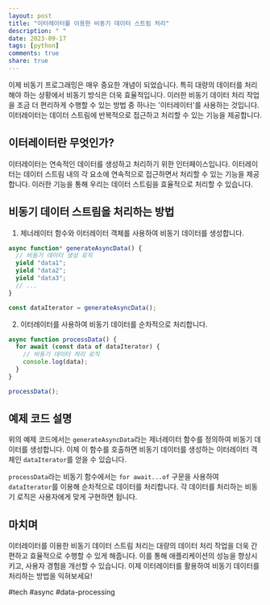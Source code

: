 ```yaml
---
layout: post
title: "이터레이터를 이용한 비동기 데이터 스트림 처리"
description: " "
date: 2023-09-17
tags: [python]
comments: true
share: true
---
```


이제 비동기 프로그래밍은 매우 중요한 개념이 되었습니다. 특히 대량의 데이터를 처리해야 하는 상황에서 비동기 방식은 더욱 효율적입니다. 이러한 비동기 데이터 처리 작업을 조금 더 편리하게 수행할 수 있는 방법 중 하나는 '이터레이터'를 사용하는 것입니다. 이터레이터는 데이터 스트림에 반복적으로 접근하고 처리할 수 있는 기능을 제공합니다.

## 이터레이터란 무엇인가?

이터레이터는 연속적인 데이터를 생성하고 처리하기 위한 인터페이스입니다. 이터레이터는 데이터 스트림 내의 각 요소에 연속적으로 접근하면서 처리할 수 있는 기능을 제공합니다. 이러한 기능을 통해 우리는 데이터 스트림을 효율적으로 처리할 수 있습니다.

## 비동기 데이터 스트림을 처리하는 방법

1. 제너레이터 함수와 이터레이터 객체를 사용하여 비동기 데이터를 생성합니다.
```javascript
async function* generateAsyncData() {
  // 비동기 데이터 생성 로직
  yield "data1";
  yield "data2";
  yield "data3";
  // ...
}

const dataIterator = generateAsyncData();
```

2. 이터레이터를 사용하여 비동기 데이터를 순차적으로 처리합니다.
```javascript
async function processData() {
  for await (const data of dataIterator) {
    // 비동기 데이터 처리 로직
    console.log(data);
  }
}

processData();
```

## 예제 코드 설명

위의 예제 코드에서는 `generateAsyncData`라는 제너레이터 함수를 정의하여 비동기 데이터를 생성합니다. 이제 이 함수를 호출하면 비동기 데이터를 생성하는 이터레이터 객체인 `dataIterator`를 얻을 수 있습니다.

`processData`라는 비동기 함수에서는 `for await...of` 구문을 사용하여 `dataIterator`를 이용해 순차적으로 데이터를 처리합니다. 각 데이터를 처리하는 비동기 로직은 사용자에게 맞게 구현하면 됩니다.

## 마치며

이터레이터를 이용한 비동기 데이터 스트림 처리는 대량의 데이터 처리 작업을 더욱 간편하고 효율적으로 수행할 수 있게 해줍니다. 이를 통해 애플리케이션의 성능을 향상시키고, 사용자 경험을 개선할 수 있습니다. 이제 이터레이터를 활용하여 비동기 데이터를 처리하는 방법을 익혀보세요!

#tech #async #data-processing